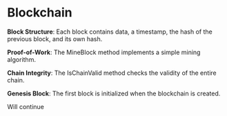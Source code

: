 # Blockchain

**Block Structure**: Each block contains data, a timestamp, the hash of the previous block, and its own hash.

**Proof-of-Work**: The MineBlock method implements a simple mining algorithm.

**Chain Integrity**: The IsChainValid method checks the validity of the entire chain.

**Genesis Block**: The first block is initialized when the blockchain is created.

Will continue
